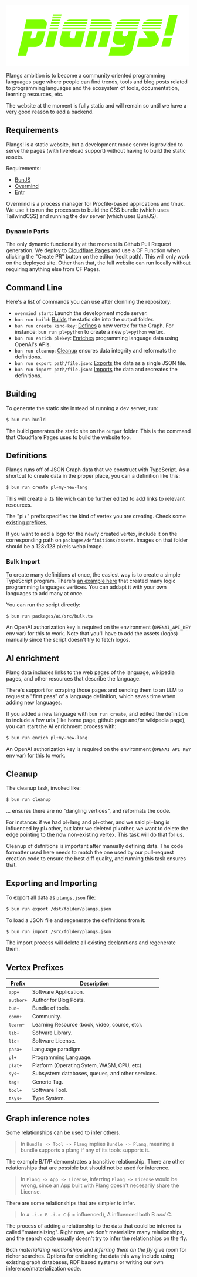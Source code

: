 ![Plangs!](packages/server/static/images/plangs-dark.svg)

Plangs ambition is to become a community oriented programming languages page where people can find trends, tools and blog posts related to programming languages and the ecosystem of tools, documentation, learning resources, etc.

The website at the moment is fully static and will remain so until we have a very good reason to add a backend.

## Requirements

Plangs! is a static website, but a development mode server is provided to serve the pages (with livereload support) without having to build the static assets.

Requirements:

* [BunJS](https://bun.sh/)
* [Overmind](https://github.com/DarthSim/overmind)
* [Entr](https://github.com/eradman/entr)

Overmind is a process manager for Procfile-based applications and tmux. We use it to run the processes to build the CSS bundle (which uses TailwindCSS) and running the dev server (which uses Bun/JS).

### Dynamic Parts

The only dynamic functionality at the moment is Github Pull Request generation. We deploy to [Cloudflare Pages](https://pages.cloudflare.com/) and use a CF Function when clicking the "Create PR" button on the editor (/edit path). This will only work on the deployed site. Other than that, the full website can run locally without requiring anything else from CF Pages.

## Command Line

Here's a list of commands you can use after clonning the repository:

* `overmind start`: Launch the development mode server.
* `bun run build`: [Builds](#building) the static site into the output folder.
* `bun run create kind+key`: [Defines](#definitions) a new vertex for the Graph. For instance: `bun run pl+python` to create a new `pl+python` vertex.
* `bun run enrich pl+key`: [Enriches](#ai-enrichment) programming language data using OpenAI's APIs.
* `bun run cleanup`: [Cleanup](#cleanup) ensures data integrity and reformats the definitions.
* `bun run export path/file.json`: [Exports](#exporting-and-importing) the data as a single JSON file.
* `bun run import path/file.json`: [Imports](#exporting-and-importing) the data and recreates the definitions.

## Building

To generate the static site instead of running a dev server, run:

```sh
$ bun run build
```

The build generates the static site on the `output` folder. This is the command that Cloudflare Pages uses to build the website too.

## Definitions

Plangs runs off of JSON Graph data that we construct with TypeScript. As a shortcut to create data in the proper place, you can a definition like this:

```sh
$ bun run create pl+my-new-lang
```

This will create a .ts file wich can be further edited to add links to relevant resources.

The "pl+" prefix specifies the kind of vertex you are creating. Check some [existing prefixes](#vertex-prefixes).

If you want to add a logo for the newly created vertex, include it on the corresponding path on `packages/definitions/assets`. Images on that folder should be a 128x128 pixels webp image.

### Bulk Import

To create many definitions at once, the easiest way is to create a simple TypeScript program. There's [an example here](https://github.com/EmmanuelOga/plangs2/blob/b93362c76b8e983a86f75395575a86c63bc66192/packages/ai/src/bulk.ts) that created many logic programming languages vertices. You can addapt it with your own languages to add many at once.

You can run the script directly:

```sh
$ bun run packages/ai/src/bulk.ts
```

An OpenAI authorization key is required on the environment (`OPENAI_API_KEY` env var) for this to work.
Note that you'll have to add the assets (logos) manually since the script doesn't try to fetch logos.

## AI enrichment

Plang data includes links to the web pages of the language, wikipedia pages, and other resources that describe the language.

There's support for scraping those pages and sending them to an LLM to request a "first pass" of a language definition, which saves time when adding new languages.

If you added a new language with `bun run create`, and edited the definition to include a few urls (like home page, github page and/or wikipedia page), you can start the AI enrichment process with:

```sh
$ bun run enrich pl+my-new-lang
```

An OpenAI authorization key is required on the environment (`OPENAI_API_KEY` env var) for this to work.

## Cleanup

The cleanup task, invoked like:

```sh
$ bun run cleanup
```

... ensures there are no "dangling vertices", and reformats the code.

For instance: if we had pl+lang and pl+other, and we said pl+lang is influenced by pl+other, but later we deleted pl+other, we want to delete the edge pointing to the now non-existing vertex. This task will do that for us.

Cleanup of defnitions is important after manually defining data. The code formatter used here needs to match the one used by our pull-request creation code to ensure the best diff quality, and running this task ensures that.

## Exporting and Importing

To export all data as `plangs.json` file:

```sh
$ bun run export /dst/folder/plangs.json
```

To load a JSON file and regenerate the definitions from it:

```sh
$ bun run import /src/folder/plangs.json
```

The import process will delete all existing declarations and regenerate them.

## Vertex Prefixes

| Prefix    | Description                                       |
| --------- | ------------------------------------------------- |
| `app+`    | Software Application.                             |
| `author+` | Author for Blog Posts.                            |
| `bun+`    | Bundle of tools.                                  |
| `comm+`   | Community.                                        |
| `learn+`  | Learning Resource (book, video, course, etc).     |
| `lib+`    | Sofware Library.                                  |
| `lic+`    | Software License.                                 |
| `para+`   | Language paradigm.                                |
| `pl+`     | Programming Language.                             |
| `plat+`   | Platform (Operating Sytem, WASM, CPU, etc).       |
| `sys+`    | Subsystem: databases, queues, and other services. |
| `tag+`    | Generic Tag.                                      |
| `tool+`   | Software Tool.                                    |
| `tsys+`   | Type System.                                      |

## Graph inference notes

Some relationships can be used to infer others.

> In `Bundle -> Tool -> Plang` implies `Bundle -> Plang`, meaning a bundle supports a plang if any of its tools supports it.

The example B/T/P demonstrates a transitive relationship. There are other relationships that are possible but should not be used for inference.

> In `Plang -> App -> License`, inferring `Plang -> License` would be wrong, since an App built with Plang doesn't necesarily share the License.

There are some relationships that are simpler to infer.

> In `A -i-> B -i-> C` (i = influenced), A influenced both B _and_ C.

The process of adding a relationship to the data that could be inferred is called "materializing". Right now, we don't materialize many relationships, and the search code usually doesn't try to infer the relationships on the fly.

Both *materializing relationships* and *inferring them on the fly* give room for richer searches. Options for enriching the data this way include using existing graph databases, RDF based systems or writing our own inference/materialization code.